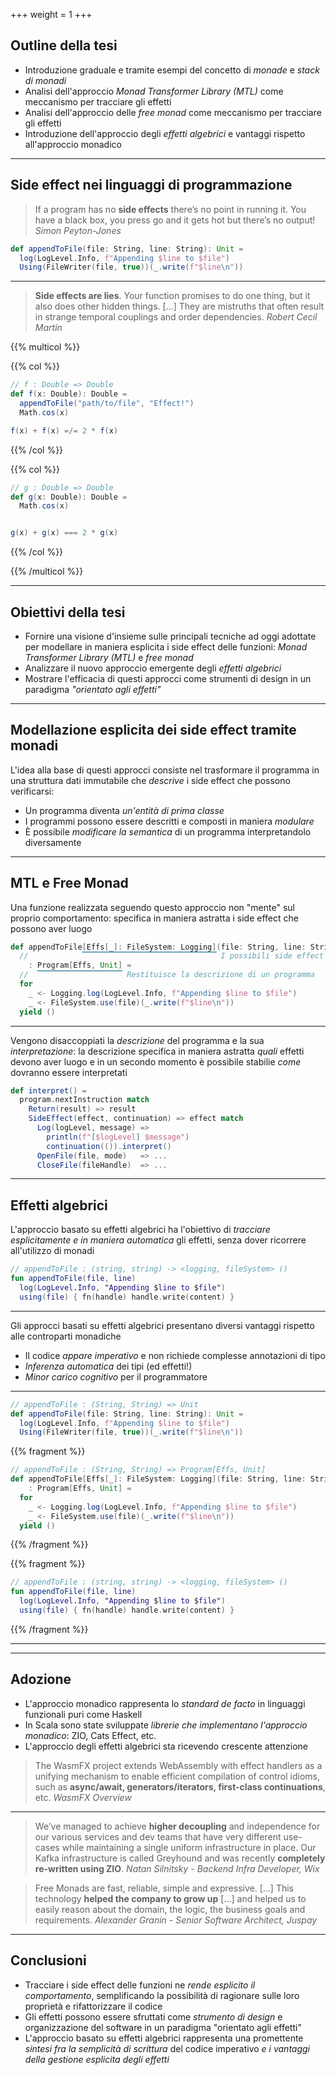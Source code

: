 +++
weight = 1
+++

## Outline della tesi

- Introduzione graduale e tramite esempi del concetto di _monade_ e _stack di monadi_
- Analisi dell'approccio _Monad Transformer Library (MTL)_ come meccanismo per tracciare gli effetti
- Analisi dell'approccio delle _free monad_ come meccanismo per tracciare gli effetti
- Introduzione dell'approccio degli _effetti algebrici_ e vantaggi rispetto all'approccio monadico

---

## Side effect nei linguaggi di programmazione

> If a program has no __side effects__ there’s no point in running it.
> You have a black box, you press go and it gets hot but there’s no output!
> _Simon Peyton-Jones_

```scala
def appendToFile(file: String, line: String): Unit =
  log(LogLevel.Info, f"Appending $line to $file")
  Using(FileWriter(file, true))(_.write(f"$line\n"))
```

---

> __Side effects are lies__. Your function promises to do one thing, but it also does other hidden things.
> [...] They are mistruths that often result in strange temporal couplings and order dependencies.
> _Robert Cecil Martin_

{{% multicol %}}

{{% col %}}

```scala
// f : Double => Double
def f(x: Double): Double =
  appendToFile("path/to/file", "Effect!")
  Math.cos(x)

f(x) + f(x) =/= 2 * f(x)
```

{{% /col %}}

{{% col %}}

```scala
// g : Double => Double
def g(x: Double): Double =
  Math.cos(x)


g(x) + g(x) === 2 * g(x)
```

{{% /col %}}

{{% /multicol %}}

---

## Obiettivi della tesi

- Fornire una visione d'insieme sulle principali tecniche ad oggi adottate per modellare in maniera esplicita i side effect delle funzioni: _Monad Transformer Library (MTL)_ e _free monad_
- Analizzare il nuovo approccio emergente degli _effetti algebrici_
- Mostrare l'efficacia di questi approcci come strumenti di design in un paradigma _"orientato agli effetti"_

---

## Modellazione esplicita dei side effect tramite monadi

L'idea alla base di questi approcci consiste nel trasformare il programma in una struttura dati immutabile che _descrive_ i side effect che possono verificarsi:

- Un programma diventa _un'entità di prima classe_
- I programmi possono essere descritti e composti in maniera _modulare_
- È possibile _modificare la semantica_ di un programma interpretandolo diversamente

---

## MTL e Free Monad

Una funzione realizzata seguendo questo approccio non "mente" sul proprio comportamento: specifica in maniera astratta i side effect che possono aver luogo

```scala
def appendToFile[Effs[_]: FileSystem: Logging](file: String, line: String)
  //            ▔▔▔▔▔▔▔▔▔▔▔▔▔▔▔▔▔▔▔▔▔▔▔▔▔▔▔▔▔▔ I possibili side effect
    : Program[Effs, Unit] =
  //  ▔▔▔▔▔▔▔▔▔▔▔▔▔▔▔▔▔▔▔ Restituisce la descrizione di un programma
  for
    _ <- Logging.log(LogLevel.Info, f"Appending $line to $file")
    _ <- FileSystem.use(file)(_.write(f"$line\n"))
  yield ()
```

---

Vengono disaccoppiati la _descrizione_ del programma e la sua _interpretazione_: la descrizione specifica in maniera astratta _quali_ effetti devono aver luogo e in un secondo momento è possibile stabilie _come_ dovranno essere interpretati

```scala
def interpret() = 
  program.nextInstruction match
    Return(result) => result
    SideEffect(effect, continuation) => effect match
      Log(logLevel, message) => 
        println(f"[$logLevel] $message")
        continuation(()).interpret()
      OpenFile(file, mode)   => ...
      CloseFile(fileHandle)  => ...
```

---

## Effetti algebrici

L'approccio basato su effetti algebrici ha l'obiettivo di _tracciare esplicitamente e in maniera automatica_ gli effetti, senza dover ricorrere all'utilizzo di monadi

```kotlin
// appendToFile : (string, string) -> <logging, fileSystem> ()
fun appendToFile(file, line)
  log(LogLevel.Info, "Appending $line to $file")
  using(file) { fn(handle) handle.write(content) }
```

---


Gli approcci basati su effetti algebrici presentano diversi vantaggi rispetto alle controparti monadiche

- Il codice _appare imperativo_ e non richiede complesse annotazioni di tipo
- _Inferenza automatica_ dei tipi (ed effetti!)
- _Minor carico cognitivo_ per il programmatore

---

```scala
// appendToFile : (String, String) => Unit
def appendToFile(file: String, line: String): Unit =
  log(LogLevel.Info, f"Appending $line to $file")
  Using(FileWriter(file, true))(_.write(f"$line\n"))
```

{{% fragment %}}
```scala
// appendToFile : (String, String) => Program[Effs, Unit]
def appendToFile[Effs[_]: FileSystem: Logging](file: String, line: String)
    : Program[Effs, Unit] =                    
  for
    _ <- Logging.log(LogLevel.Info, f"Appending $line to $file")
    _ <- FileSystem.use(file)(_.write(f"$line\n"))
  yield ()
```
{{% /fragment %}}

{{% fragment %}}
```kotlin
// appendToFile : (string, string) -> <logging, fileSystem> ()
fun appendToFile(file, line)
  log(LogLevel.Info, "Appending $line to $file")
  using(file) { fn(handle) handle.write(content) }
```
{{% /fragment %}}

---

<!--
---

## Killer feature: concorrenza strutturata

Questo approccio di modellazione dei side effect permette di definire DSL per descrivere complessi meccanismi di concorrenza in maniera _concisa, dichiarativa e modulare_.

```scala
def computation() =
  val managed = Resource.managed(open(fileUrl))(close(_))
  managed.use { data =>
    breadthFirstSearch(data)
  }
```

---

{{< slide transition="none" >}}

## Killer feature: concorrenza strutturata

Questo approccio di modellazione dei side effect permette di descrivere complessi meccanismi di concorrenza in maniera _concisa, dichiarativa e modulare._

```scala
def computation() =
  ZIO.foreach(fileUrls) { fileUrl => 
  //  ▔▔▔▔▔▔▔ Per riapplicare la stessa logica a tutti gli URL 
    val managed = Resource.managed(open(fileUrl))(close(_))
    managed.use { data =>
      breadthFirstSearch(data)
    }
  }
```

---

{{< slide transition="none" >}}

## Killer feature: concorrenza strutturata

Questo approccio di modellazione dei side effect permette di descrivere complessi meccanismi di concorrenza in maniera _concisa, dichiarativa e modulare._

```scala
def computation() =
  ZIO.foreachPar(fileUrls) { fileUrl => 
  //  ▔▔▔▔▔▔▔▔▔▔ Per gestire tutti gli URL in parallelo
    val managed = Resource.managed(open(fileUrl))(close(_))
    managed.use { data =>
      breadthFirstSearch(data)
    }
  }
```

---

{{< slide transition="none" >}}

## Killer feature: concorrenza strutturata

Questo approccio di modellazione dei side effect permette di descrivere complessi meccanismi di concorrenza in maniera _concisa, dichiarativa e modulare._

```scala
val policy = Schedule.recurs(10) && Schedule.exponential(100.millis)

def computation() =
  ZIO.foreachPar(fileUrls) { fileUrl => 
    val managed = Resource.managed(open(fileUrl))(close(_))
    val robust = managed.retry(policy)
    //           ▔▔▔▔▔▔▔▔▔▔▔▔▔▔▔▔▔▔▔▔▔ Retry nell'acquisizione della risorsa
    robust.use { data =>
      breadthFirstSearch(data)
    }
  }
```

---

{{< slide transition="none" >}}

## Killer feature: concorrenza strutturata

Questo approccio di modellazione dei side effect permette di descrivere complessi meccanismi di concorrenza in maniera _concisa, dichiarativa e modulare._

```scala
val policy = Schedule.recurs(10) && Schedule.exponential(100.millis)

def computation() =
  ZIO.foreachPar(fileUrls) { fileUrl => 
    val managed = Resource.managed(open(fileUrl))(close(_))
    val robust = managed.retry(policy).timeout(30.seconds)
    //                                 ▔▔▔▔▔▔▔▔▔▔▔▔▔▔▔▔▔▔▔ Limite al tempo massimo
    robust.use { data =>
      breadthFirstSearch(data)
    }
  }
```

---

{{< slide transition="none" >}}

## Killer feature: concorrenza strutturata

Questo approccio di modellazione dei side effect permette di descrivere complessi meccanismi di concorrenza in maniera _concisa, dichiarativa e modulare._

```scala
val policy = Schedule.recurs(10) && Schedule.exponential(100.millis)

def computation() =
  ZIO.foreachPar(fileUrls) { fileUrl => 
    val managed = Resource.managed(open(fileUrl))(close(_))
    val robust = managed.retry(policy).timeout(30.seconds)
    robust.use { data =>
      breadthFirstSearch(data).race(depthFirstSearch(data))
      //                       ▔▔▔▔ Concorrenza fra due azioni
    }
  }
```

---

{{< slide transition="none" >}}

## Killer feature: concorrenza strutturata

Questo approccio di modellazione dei side effect permette di descrivere complessi meccanismi di concorrenza in maniera _concisa, dichiarativa e modulare._

```scala
val policy = Schedule.recurs(10) && Schedule.exponential(100.millis)

def computation() =
  ZIO.foreachPar(fileUrls) { fileUrl => 
    val managed = Resource.managed(open(fileUrl))(close(_))
    val robust = managed.retry(policy).timeout(30.seconds)
    robust.use { data =>
      breadthFirstSearch(data).race(depthFirstSearch(data))
    }
  }.timeout(5.minutes)
  //▔▔▔▔▔▔▔▔▔▔▔▔▔▔▔▔▔▔ Timeout all'intero processo
```
-->

---

## Adozione

- L'approccio monadico rappresenta lo _standard de facto_ in linguaggi funzionali puri come Haskell
- In Scala sono state sviluppate _librerie che implementano l'approccio monadico_: ZIO, Cats Effect, etc.
- L'approccio degli effetti algebrici sta ricevendo crescente attenzione

> The WasmFX project extends WebAssembly with effect handlers as a unifying mechanism to enable efficient compilation of control idioms, such as __async/await, generators/iterators, first-class continuations__, etc.
> _WasmFX Overview_

---

> We’ve managed to achieve __higher decoupling__ and independence for our various services and dev teams that have very different use-cases while maintaining a single uniform infrastructure in place. Our Kafka infrastructure is called Greyhound and was recently __completely re-written using ZIO__.
> _Natan Silnitsky - Backend Infra Developer, Wix_

> Free Monads are fast, reliable, simple and expressive. [...] This technology __helped the company to grow up__ [...] and helped us to easily reason about the domain, the logic, the business goals and requirements.
> _Alexander Granin - Senior Software Architect, Juspay_

---

## Conclusioni

- Tracciare i side effect delle funzioni ne _rende esplicito il comportamento_, semplificando la possibilità di ragionare sulle loro proprietà e rifattorizzare il codice
- Gli effetti possono essere sfruttati come _strumento di design_ e organizzazione del software in un paradigma "orientato agli effetti"
- L'approccio basato su effetti algebrici rappresenta una promettente _sintesi fra la semplicità di scrittura_ del codice imperativo _e i vantaggi della gestione esplicita degli effetti_
